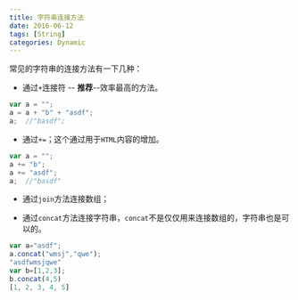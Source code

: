 ```yaml
---
title: 字符串连接方法
date: 2016-06-12
tags: [String]
categories: Dynamic
---
```


常见的字符串的连接方法有一下几种：

- 通过`+`连接符 -- **推荐**--效率最高的方法。

```javascript
var a = "";
a = a + "b" + "asdf";
a;  //"basdf";
```

- 通过`+=`；这个通过用于`HTML`内容的增加。

```javascript
var a = "";
a += "b";
a += "asdf";
a;  //"basdf"
```

- 通过`join`方法连接数组；

- 通过`concat`方法连接字符串，`concat`不是仅仅用来连接数组的，字符串也是可以的。

```javascript
var a="asdf";
a.concat("wmsj","qwe");
"asdfwmsjqwe"
var b=[1,2,3];
b.concat(4,5)
[1, 2, 3, 4, 5]
```
